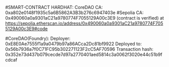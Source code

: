 #SMART-CONTRACT
HARDHAT:
CoreDAO CA: 0xa802e0148f1935c5a6B5862A3B3b276c6947403e
#Sepolia CA: 0x490060a0a9301aC21a9780774F7055129A00c3E9 (contract is verified) at https://sepolia.etherscan.io/address/0x490060a0a9301aC21a9780774F7055129A00c3E9#code

#CoreDAO(Foundry):
Deployer: 0xE8E0Ae7555f1a9a0479b97a86ACca2Dc81bf9922
Deployed to: 0x56b7936a7f0C71FC95b302271123F2cC5AF70596
Transaction hash: 0x352e73d437b079cecde7d97a2770401aed5814c3a0062f3020e44c51b9fcdcaf